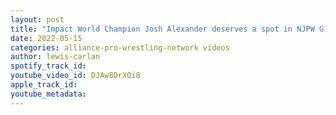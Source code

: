 ```yaml
---
layout: post
title: "Impact World Champion Josh Alexander deserves a spot in NJPW G1 Climax 32; Ric Flair ring return?"
date: 2022-05-15
categories: alliance-pro-wrestling-network videos
author: lewis-carlan
spotify_track_id: 
youtube_video_id: DJAw8DrXQi8
apple_track_id: 
youtube_metadata: 
---
```

